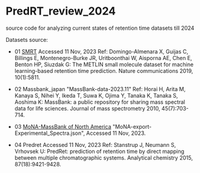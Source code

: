 # PredRT_review_2024
source code for analyzing current states of retention time datasets till 2024

Datasets source:
- 01 [SMRT](https://doi.org/10.6084/m9.figshare.8038913.)
  Accessed 11 Nov, 2023
  Ref: Domingo-Almenara X, Guijas C, Billings E, Montenegro-Burke JR, Uritboonthai W, Aisporna AE, Chen E, Benton HP, Siuzdak G: The METLIN small molecule dataset for machine learning-based retention time prediction. Nature communications 2019, 10(1):5811.

- 02 Massbank_japan
  "MassBank-data-2023.11"
  Ref: Horai H, Arita M, Kanaya S, Nihei Y, Ikeda T, Suwa K, Ojima Y, Tanaka K, Tanaka S, Aoshima K: MassBank: a public repository for sharing mass spectral data for life sciences. Journal of mass spectrometry 2010, 45(7):703-714.

- 03 [MoNA-MassBank of North America](https://mona.fiehnlab.ucdavis.edu/)
  "MoNA-export-Experimental_Spectra.json", Accessed 11 Nov, 2023.
  
- 04 Predret
  Accessed 11 Nov, 2023
  Ref: Stanstrup J, Neumann S, Vrhovsek U: PredRet: prediction of retention time by direct mapping between multiple chromatographic systems. Analytical chemistry 2015, 87(18):9421-9428.




